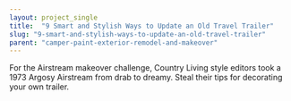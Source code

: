 ```yaml
---
layout: project_single
title:  "9 Smart and Stylish Ways to Update an Old Travel Trailer"
slug: "9-smart-and-stylish-ways-to-update-an-old-travel-trailer"
parent: "camper-paint-exterior-remodel-and-makeover"
---
```

For the Airstream makeover challenge, Country Living style editors took a 1973 Argosy Airstream from drab to dreamy. Steal their tips for decorating your own trailer.